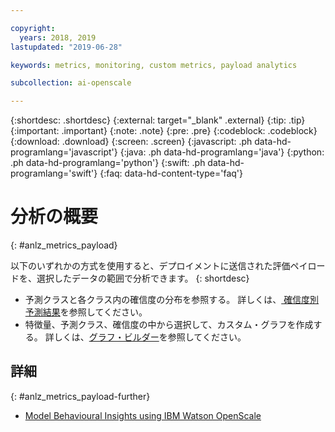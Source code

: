 ```yaml
---

copyright:
  years: 2018, 2019
lastupdated: "2019-06-28"

keywords: metrics, monitoring, custom metrics, payload analytics

subcollection: ai-openscale

---
```


{:shortdesc: .shortdesc}
{:external: target="_blank" .external}
{:tip: .tip}
{:important: .important}
{:note: .note}
{:pre: .pre}
{:codeblock: .codeblock}
{:download: .download}
{:screen: .screen}
{:javascript: .ph data-hd-programlang='javascript'}
{:java: .ph data-hd-programlang='java'}
{:python: .ph data-hd-programlang='python'}
{:swift: .ph data-hd-programlang='swift'}
{:faq: data-hd-content-type='faq'}




# 分析の概要
{: #anlz_metrics_payload}

以下のいずれかの方式を使用すると、デプロイメントに送信された評価ペイロードを、選択したデータの範囲で分析できます。
{: shortdesc}

- 予測クラスと各クラス内の確信度の分布を参照する。 詳しくは、[
確信度別予測結果](https://test.cloud.ibm.com/docs/services/ai-openscale?topic=ai-openscale-anlz_metrics_payload)を参照してください。
- 特徴量、予測クラス、確信度の中から選択して、カスタム・グラフを作成する。 詳しくは、[グラフ・ビルダー](https://test.cloud.ibm.com/docs/services/ai-openscale?topic=ai-openscale-chart_builder)を参照してください。

## 詳細
{: #anlz_metrics_payload-further}

- [Model Behavioural Insights using IBM Watson OpenScale](https://medium.com/trusted-ai/model-behavioural-insights-using-ibm-watson-openscale-f8bcd2311f4e)

